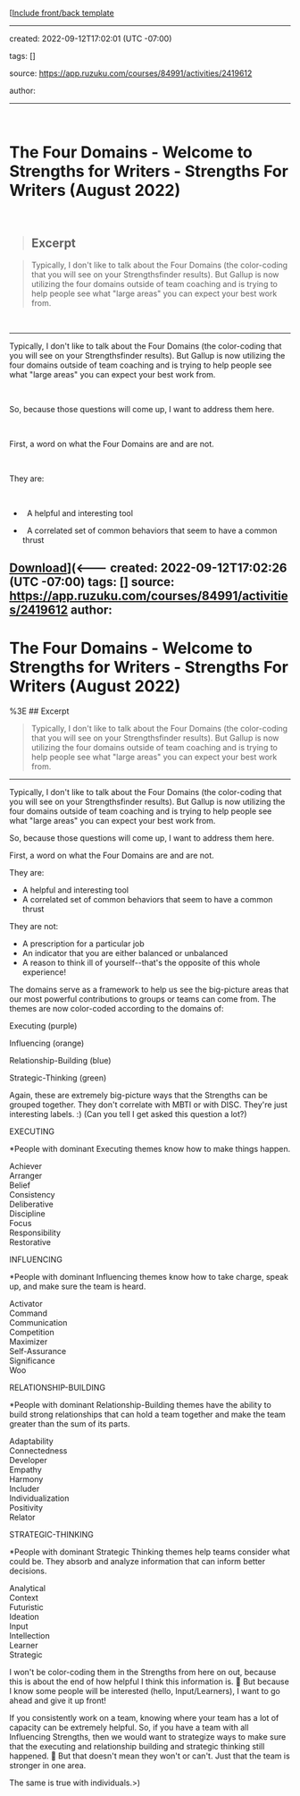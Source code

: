 [[Include front/back template](moz-extension://4a44f143-36dc-460e-82ac-d53473232f72/popup/popup.html#) 

---

created: 2022-09-12T17:02:01 (UTC -07:00)

tags: []

source: https://app.ruzuku.com/courses/84991/activities/2419612

author: 

---

​

# The Four Domains - Welcome to Strengths for Writers - Strengths For Writers (August 2022)

​

> ## Excerpt

> Typically, I don't like to talk about the Four Domains (the color-coding that you will see on your Strengthsfinder results). But Gallup is now utilizing the four domains outside of team coaching and is trying to help people see what "large areas" you can expect your best work from.

​

---

Typically, I don't like to talk about the Four Domains (the color-coding that you will see on your Strengthsfinder results). But Gallup is now utilizing the four domains outside of team coaching and is trying to help people see what "large areas" you can expect your best work from. 

​

So, because those questions will come up, I want to address them here.

​

First, a word on what the Four Domains are and are not.

​

They are:

​

-   A helpful and interesting tool

-   A correlated set of common behaviors that seem to have a common thrust

[Download](moz-extension://4a44f143-36dc-460e-82ac-d53473232f72/popup/popup.html#)](<---
created: 2022-09-12T17:02:26 (UTC -07:00)
tags: []
source: https://app.ruzuku.com/courses/84991/activities/2419612
author: 
---

# The Four Domains - Welcome to Strengths for Writers - Strengths For Writers (August 2022)

%3E ## Excerpt
> Typically, I don't like to talk about the Four Domains (the color-coding that you will see on your Strengthsfinder results). But Gallup is now utilizing the four domains outside of team coaching and is trying to help people see what "large areas" you can expect your best work from.

---
Typically, I don't like to talk about the Four Domains (the color-coding that you will see on your Strengthsfinder results). But Gallup is now utilizing the four domains outside of team coaching and is trying to help people see what "large areas" you can expect your best work from. 

So, because those questions will come up, I want to address them here.

First, a word on what the Four Domains are and are not.

They are:

-   A helpful and interesting tool
-   A correlated set of common behaviors that seem to have a common thrust

They are not:

-   A prescription for a particular job
-   An indicator that you are either balanced or unbalanced
-   A reason to think ill of yourself--that's the opposite of this whole experience!

The domains serve as a framework to help us see the big-picture areas that our most powerful contributions to groups or teams can come from. The themes are now color-coded according to the domains of:

Executing (purple)

Influencing (orange)

Relationship-Building (blue)

Strategic-Thinking (green)

Again, these are extremely big-picture ways that the Strengths can be grouped together. They don't correlate with MBTI or with DISC. They're just interesting labels. :) (Can you tell I get asked this question a lot?)

EXECUTING

\*People with dominant Executing themes know how to make things happen.

Achiever  
Arranger  
Belief  
Consistency  
Deliberative  
Discipline  
Focus  
Responsibility  
Restorative

INFLUENCING

\*People with dominant Influencing themes know how to take charge, speak up, and make sure the team is heard.

Activator  
Command  
Communication  
Competition  
Maximizer  
Self-Assurance  
Significance  
Woo

RELATIONSHIP-BUILDING

\*People with dominant Relationship-Building themes have the ability to build strong relationships that can hold a team together and make the team greater than the sum of its parts.

Adaptability  
Connectedness  
Developer  
Empathy  
Harmony  
Includer  
Individualization  
Positivity  
Relator

STRATEGIC-THINKING

\*People with dominant Strategic Thinking themes help teams consider what could be. They absorb and analyze information that can inform better decisions.

Analytical  
Context  
Futuristic  
Ideation  
Input  
Intellection  
Learner  
Strategic

I won't be color-coding them in the Strengths from here on out, because this is about the end of how helpful I think this information is. 🙂 But because I know some people will be interested (hello, Input/Learners), I want to go ahead and give it up front!

If you consistently work on a team, knowing where your team has a lot of capacity can be extremely helpful. So, if you have a team with all Influencing Strengths, then we would want to strategize ways to make sure that the executing and relationship building and strategic thinking still happened. 🙂 But that doesn't mean they won't or can't. Just that the team is stronger in one area.

The same is true with individuals.>)